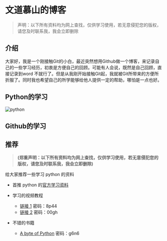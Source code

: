 # **文道慕山的博客**
>声明：以下所有资料均为网上查找，仅供学习使用，若无意侵犯您的版权，请您及时联系我，我会立即删除

## **介绍**
大家好，我是一个刚接触Git的小白，最近突然想用Github做一个博客，来记录自己的一些学习经历，初衷是方便自己的回顾。可能有人会说，既然是自己回顾，直接记录到word 不就行了。但是从我刚开始接触Git起，我就被Git所带来的方便所折服了。同时我也希望自己的所学能够给他人提供一定的帮助，哪怕是一点也好。

## **Python的学习**
![python](https://www.python.org/static/img/python-logo.png)

## **Github的学习**

## **推荐**
> **(郑重声明：以下所有资料均为网上查找，仅供学习使用，若无意侵犯您的版权，请您及时联系我，我会立即删除)**

给大家推荐一些学习 python 的资料
* 首推 python 的[官方学习资料](https://docs.python.org/3/tutorial/index.html)

* 学习的视频教程 
  *  [链接 1](https://pan.baidu.com/s/1i432zB3) 密码：8p44
  *  [链接 2](https://pan.baidu.com/s/1o8bihrc) 密码：00gh
		
* 不错的书籍
  * [A byte of Python](https://pan.baidu.com/s/1qXZIk5A) 密码：g6n6
